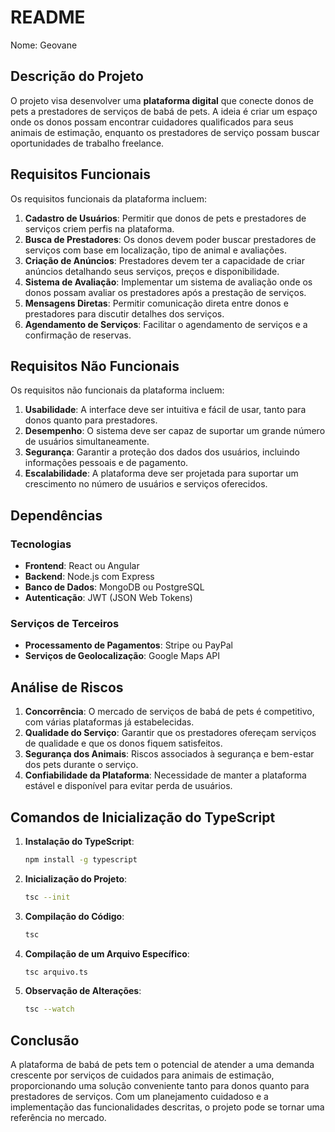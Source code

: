 # README

 Nome: Geovane
 
## Descrição do Projeto

O projeto visa desenvolver uma **plataforma digital** que conecte donos de pets a prestadores de serviços de babá de pets. A ideia é criar um espaço onde os donos possam encontrar cuidadores qualificados para seus animais de estimação, enquanto os prestadores de serviço possam buscar oportunidades de trabalho freelance.

## Requisitos Funcionais

Os requisitos funcionais da plataforma incluem:

1. **Cadastro de Usuários**: Permitir que donos de pets e prestadores de serviços criem perfis na plataforma.
2. **Busca de Prestadores**: Os donos devem poder buscar prestadores de serviços com base em localização, tipo de animal e avaliações.
3. **Criação de Anúncios**: Prestadores devem ter a capacidade de criar anúncios detalhando seus serviços, preços e disponibilidade.
4. **Sistema de Avaliação**: Implementar um sistema de avaliação onde os donos possam avaliar os prestadores após a prestação de serviços.
5. **Mensagens Diretas**: Permitir comunicação direta entre donos e prestadores para discutir detalhes dos serviços.
6. **Agendamento de Serviços**: Facilitar o agendamento de serviços e a confirmação de reservas.

## Requisitos Não Funcionais

Os requisitos não funcionais da plataforma incluem:

1. **Usabilidade**: A interface deve ser intuitiva e fácil de usar, tanto para donos quanto para prestadores.
2. **Desempenho**: O sistema deve ser capaz de suportar um grande número de usuários simultaneamente.
3. **Segurança**: Garantir a proteção dos dados dos usuários, incluindo informações pessoais e de pagamento.
4. **Escalabilidade**: A plataforma deve ser projetada para suportar um crescimento no número de usuários e serviços oferecidos.

## Dependências

### Tecnologias

- **Frontend**: React ou Angular
- **Backend**: Node.js com Express
- **Banco de Dados**: MongoDB ou PostgreSQL
- **Autenticação**: JWT (JSON Web Tokens)

### Serviços de Terceiros

- **Processamento de Pagamentos**: Stripe ou PayPal
- **Serviços de Geolocalização**: Google Maps API

## Análise de Riscos

1. **Concorrência**: O mercado de serviços de babá de pets é competitivo, com várias plataformas já estabelecidas.
2. **Qualidade do Serviço**: Garantir que os prestadores ofereçam serviços de qualidade e que os donos fiquem satisfeitos.
3. **Segurança dos Animais**: Riscos associados à segurança e bem-estar dos pets durante o serviço.
4. **Confiabilidade da Plataforma**: Necessidade de manter a plataforma estável e disponível para evitar perda de usuários.

## Comandos de Inicialização do TypeScript

1. **Instalação do TypeScript**:

   ```bash
   npm install -g typescript
   ```

2. **Inicialização do Projeto**:

   ```bash
   tsc --init
   ```

3. **Compilação do Código**:

   ```bash
   tsc
   ```

4. **Compilação de um Arquivo Específico**:

   ```bash
   tsc arquivo.ts
   ```

5. **Observação de Alterações**:

   ```bash
   tsc --watch
   ```

## Conclusão

A plataforma de babá de pets tem o potencial de atender a uma demanda crescente por serviços de cuidados para animais de estimação, proporcionando uma solução conveniente tanto para donos quanto para prestadores de serviços. Com um planejamento cuidadoso e a implementação das funcionalidades descritas, o projeto pode se tornar uma referência no mercado.
